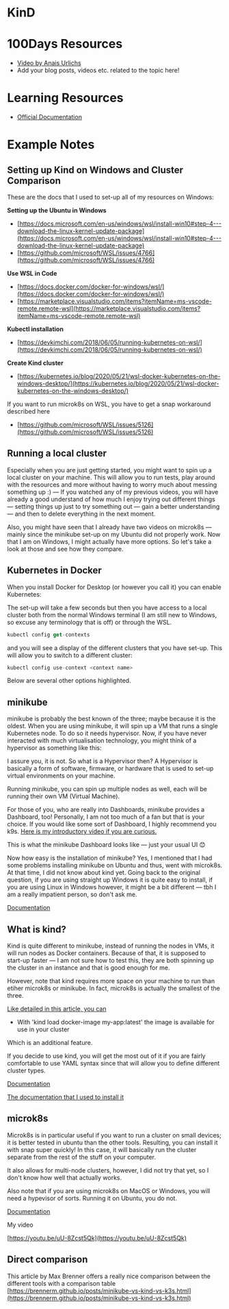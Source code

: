 # KinD

# 100Days Resources
* [Video by Anais Urlichs](https://youtu.be/Bdw5saYQMvY)
* Add your blog posts, videos etc. related to the topic here!

# Learning Resources
- [Official Documentation](https://kind.sigs.k8s.io/)

# Example Notes

## Setting up Kind on Windows and Cluster Comparison

These are the docs that I used to set-up all of my resources on Windows:

**Setting up the Ubuntu in Windows**

- [https://docs.microsoft.com/en-us/windows/wsl/install-win10#step-4---download-the-linux-kernel-update-package](https://docs.microsoft.com/en-us/windows/wsl/install-win10#step-4---download-the-linux-kernel-update-package)
- [https://github.com/microsoft/WSL/issues/4766](https://github.com/microsoft/WSL/issues/4766)

**Use WSL in Code**

- [https://docs.docker.com/docker-for-windows/wsl/](https://docs.docker.com/docker-for-windows/wsl/)
- [https://marketplace.visualstudio.com/items?itemName=ms-vscode-remote.remote-wsl](https://marketplace.visualstudio.com/items?itemName=ms-vscode-remote.remote-wsl)

**Kubectl installation**

- [https://devkimchi.com/2018/06/05/running-kubernetes-on-wsl/](https://devkimchi.com/2018/06/05/running-kubernetes-on-wsl/)

**Create Kind cluster**

- [https://kubernetes.io/blog/2020/05/21/wsl-docker-kubernetes-on-the-windows-desktop/](https://kubernetes.io/blog/2020/05/21/wsl-docker-kubernetes-on-the-windows-desktop/)

If you want to run microk8s on WSL, you have to get a snap workaround described here

- [https://github.com/microsoft/WSL/issues/5126](https://github.com/microsoft/WSL/issues/5126)

## Running a local cluster

Especially when you are just getting started, you might want to spin up a local cluster on your machine. This will allow you to run tests, play around with the resources and more without having to worry much about messing something up :) — If you watched any of my previous videos, you will have already a good understand of how much I enjoy trying out different things — setting things up just to try something out — gain a better understanding — and then to delete everything in the next moment.

Also, you might have seen that I already have two videos on microk8s —mainly since the minikube set-up on my Ubuntu did not properly work. Now that I am on Windows, I might actually have more options. So let's take a look at those and see how they compare.

## Kubernetes in Docker

When you install Docker for Desktop (or however you call it) you can enable Kubernetes:

The set-up will take a few seconds but then you have access to a local cluster both from the normal Windows terminal (I am still new to Windows, so excuse any terminology that is off) or through the WSL.

```jsx
kubectl config get-contexts
```

and you will see a display of the different clusters that you have set-up. This will allow you to switch to a different cluster:

```jsx
kubectl config use-context <context name>
```

Below are several other options highlighted.

## **minikube**

minikube is probably the best known of the three; maybe because it is the oldest. When you are using minikube, it will spin up a VM that runs a single Kubernetes node. To do so it needs hypervisor. Now, if you have never interacted with much virtualisation technology, you might think of a hypervisor as something like this:

I assure you, it is not. So what is a Hypervisor then? A Hypervisor is basically a form of software, firmware, or hardware that is used to set-up virtual environments on your machine.

Running minikube, you can spin up multiple nodes as well, each will be running their own VM (Virtual Machine).

For those of you, who are really into Dashboards, minikube provides a Dashboard, too! Personally, I am not too much of a fan but that is your choice. If you would like some sort of Dashboard, I highly recommend you k9s. [Here is my introductory video if you are curious.](https://youtu.be/5Nhbl6LwP2o)

This is what the minikube Dashboard looks like — just your usual UI 😊

Now how easy is the installation of minikube? Yes, I mentioned that I had some problems installing minikube on Ubuntu and thus, went with microk8s. At that time, I did not know about kind yet. Going back to the original question, if you are using straight up Windows it is quite easy to install, if you are using Linux in Windows however, it might be a bit different — tbh I am a really impatient person, so don't ask me.

[Documentation](https://minikube.sigs.k8s.io/docs/start/)

## What is kind?

Kind is quite different to minikube, instead of running the nodes in VMs, it will run nodes as Docker containers. Because of that, it is supposed to start-up faster — I am not sure how to test this, they are both spinning up the cluster in an instance and that is good enough for me.

However, note that kind requires more space on your machine to run than etiher microk8s or minikube. In fact, microk8s is actually the smallest of the three. 

[Like detailed in this article, you can](https://brennerm.github.io/posts/minikube-vs-kind-vs-k3s.html)

- With 'kind load docker-image my-app:latest' the image is available for use in your cluster

Which is an additional feature.

If you decide to use kind, you will get the most out of it if you are fairly comfortable to use YAML syntax since that will allow you to define different cluster types. 

[Documentation](https://kind.sigs.k8s.io/docs/user/quick-start/)

[The documentation that I used to install it](https://kubernetes.io/blog/2020/05/21/wsl-docker-kubernetes-on-the-windows-desktop/)

## microk8s

Microk8s is in particular useful if you want to run a cluster on small devices; it is better tested in ubuntu than the other tools. Resulting, you can install it with snap super quickly! In this case, it will basically run the cluster separate from the rest of the stuff on your computer. 

It also allows for multi-node clusters, however, I did not try that yet, so I don't know how well that actually works. 

Also note that if you are using microk8s on MacOS or Windows, you will need a hypevisor of sorts. Running it on Ubuntu, you do not.

[Documentation](https://microk8s.io/)

My video

[https://youtu.be/uU-8Zcst5Qk](https://youtu.be/uU-8Zcst5Qk)

## Direct comparison

This article by Max Brenner offers a really nice comparison between the different tools with a comparison table [https://brennerm.github.io/posts/minikube-vs-kind-vs-k3s.html](https://brennerm.github.io/posts/minikube-vs-kind-vs-k3s.html)

